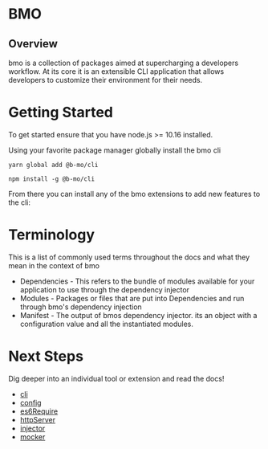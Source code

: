 # BMO

## Overview

bmo is a collection of packages aimed at supercharging a developers workflow.
At its core it is an extensible CLI application that allows developers to customize their environment
for their needs.

# Getting Started

To get started ensure that you have node.js >= 10.16 installed.

Using your favorite package manager globally install the bmo cli

```
yarn global add @b-mo/cli
```

```
npm install -g @b-mo/cli
```


From there you can install any of the bmo extensions to add new features to the cli:

# Terminology

This is a list of commonly used terms throughout the docs and what they mean in the context of bmo

- Dependencies - This refers to the bundle of modules available for your application to use through the dependency injector
- Modules - Packages or files that are put into Dependencies and run through bmo's dependency injection
- Manifest - The output of bmos dependency injector. its an object with a configuration value and all the instantiated modules.

# Next Steps
Dig deeper into an individual tool or extension and read the docs!

- [cli](/packages/cli/)
- [config](/packages/config/)
- [es6Require](/packages/es6Require/)
- [httpServer](/packages/httpServer)
- [injector](/packages/injector)
- [mocker](/packages/mocker)

